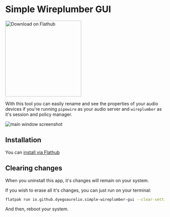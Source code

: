 # Simple Wireplumber GUI

<a href='https://flathub.org/apps/io.github.dyegoaurelio.simple-wireplumber-gui'><img width='240' alt='Download on Flathub' src='https://dl.flathub.org/assets/badges/flathub-badge-en.png'/></a>

With this tool you can easily rename and see the properties of your audio devices if you're running `pipewire` as your audio server and `wireplumber` as it's session and policy manager.

![main window screenshot](/data/screenshots/main-window.png "main window screenshot")

## Installation

You can [install via Flathub](https://flathub.org/apps/io.github.dyegoaurelio.simple-wireplumber-gui)

## Clearing changes

When you uninstall this app, it's changes will remain on your system.

If you wish to erase all it's changes, you can just run on your terminal:

```BASH
flatpak run io.github.dyegoaurelio.simple-wireplumber-gui --clear-settings
```

And then, reboot your system.
